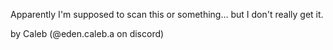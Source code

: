 Apparently I'm supposed to scan this or something... but I don't really get it.

by Caleb (@eden.caleb.a on discord)
